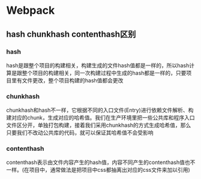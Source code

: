# Webpack

## hash chunkhash contenthash区别

### hash

hash是跟整个项目的构建相关，构建生成的文件hash值都是一样的，所以hash计算是跟整个项目的构建相关，同一次构建过程中生成的hash都是一样的，只要项目里有文件更改，整个项目构建的hash值都会更改

### chunkhash

chunkhash和hash不一样，它根据不同的入口文件(Entry)进行依赖文件解析、构建对应的chunk，生成对应的哈希值。我们在生产环境里把一些公共库和程序入口文件区分开，单独打包构建，接着我们采用chunkhash的方式生成哈希值，那么只要我们不改动公共库的代码，就可以保证其哈希值不会受影响

### contenthash

contenthash表示由文件内容产生的hash值，内容不同产生的contenthash值也不一样。(在项目中，通常做法是把项目中css都抽离出对应的css文件来加以引用)
